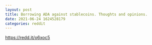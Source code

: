 ```yaml
--- 
layout: post 
title: Borrowing ADA against stablecoins. Thoughts and opinions. 
date: 2021-06-24 1624528179 
categories: reddit 
--- 
```

https://redd.it/o6xoc5